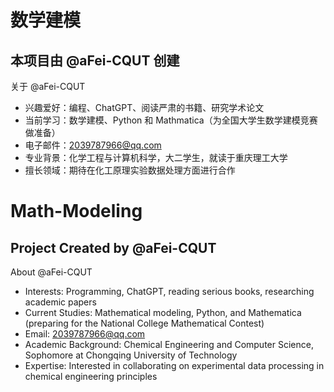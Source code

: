 
# 数学建模

## 本项目由 @aFei-CQUT 创建

关于 @aFei-CQUT

- 兴趣爱好：编程、ChatGPT、阅读严肃的书籍、研究学术论文
- 当前学习：数学建模、Python 和 Mathmatica（为全国大学生数学建模竞赛做准备）
- 电子邮件：2039787966@qq.com
- 专业背景：化学工程与计算机科学，大二学生，就读于重庆理工大学
- 擅长领域：期待在化工原理实验数据处理方面进行合作

# Math-Modeling

## Project Created by @aFei-CQUT

About @aFei-CQUT

- Interests: Programming, ChatGPT, reading serious books, researching academic papers
- Current Studies: Mathematical modeling, Python, and Mathematica (preparing for the National College Mathematical Contest)
- Email: 2039787966@qq.com
- Academic Background: Chemical Engineering and Computer Science, Sophomore at Chongqing University of Technology
- Expertise: Interested in collaborating on experimental data processing in chemical engineering principles
